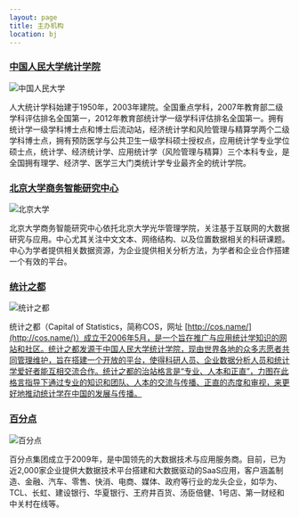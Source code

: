 ```yaml
---
layout: page
title: 主办机构
location: bj
---
```


### [中国人民大学统计学院](http://stat.ruc.edu.cn/)

<div class="row">
  <div class="col-md-6 col-md-offset-3">
    <img src="{{ '/img/logo-ruc.jpg' | prepend: site.qiniubaseurl }}" alt="中国人民大学" class="img-responsive center-block" />
  </div>
</div>

人大统计学科始建于1950年，2003年建院。全国重点学科，2007年教育部二级学科评估排名全国第一，2012年教育部统计学一级学科评估排名全国第一。拥有统计学一级学科博士点和博士后流动站，经济统计学和风险管理与精算学两个二级学科博士点，拥有预防医学与公共卫生一级学科硕士授权点，应用统计学专业学位硕士点，统计学、经济统计学、应用统计学（风险管理与精算）三个本科专业，是全国拥有理学、经济学、医学三大门类统计学专业最齐全的统计学院。

### [北京大学商务智能研究中心](http://www.gsm.pku.edu.cn/index/index.html)

<div class="row">
  <div class="col-md-6 col-md-offset-3">
    <img src="{{ '/img/logo-pku.jpg' | prepend: site.qiniubaseurl }}" alt="北京大学" class="img-responsive center-block" />
  </div>
</div>

北京大学商务智能研究中心依托北京大学光华管理学院，关注基于互联网的大数据研究与应用。中心尤其关注中文文本、网络结构、以及位置数据相关的科研课题。中心为学者提供相关数据资源，为企业提供相关分析方法，为学者和企业合作搭建一个有效的平台。

### [统计之都](http://cos.name/)

<div class="row">
  <div class="col-md-6 col-md-offset-3">
    <img src="{{ '/img/logo-cos.png' | prepend: site.qiniubaseurl }}" alt="统计之都" class="img-responsive center-block" />
  </div>
</div>

统计之都（Capital of Statistics，简称COS，网址
[http://cos.name/](http://cos.name/)）成立于2006年5月，是一个旨在推广与应用统计学知识的网站和社区。统计之都发源于中国人民大学统计学院，现由世界各地的众多志愿者共同管理维护，旨在搭建一个开放的平台，使得科研人员、企业数据分析人员和统计学爱好者能互相交流合作。统计之都的治站格言是“专业、人本和正直”，力图在此格言指导下通过专业的知识和团队、人本的交流与传播、正直的态度和审视，来更好地推动统计学在中国的发展与传播。

### [百分点](http://www.baifendian.com/) 

<div class="row">
  <div class="col-md-6 col-md-offset-3">
    <img src="{{ '/img/logo-baifendian.jpg' | prepend: site.baseurl }}" alt="百分点" class="img-responsive center-block" />
  </div>
 </div> 
 
百分点集团成立于2009年，是中国领先的大数据技术与应用服务商。目前，已为近2,000家企业提供大数据技术平台搭建和大数据驱动的SaaS应用，客户涵盖制造、金融、汽车、零售、快消、电商、媒体、政府等行业的龙头企业，如华为、TCL、长虹、建设银行、华夏银行、王府井百货、汤臣倍健、1号店、第一财经和中关村在线等。

